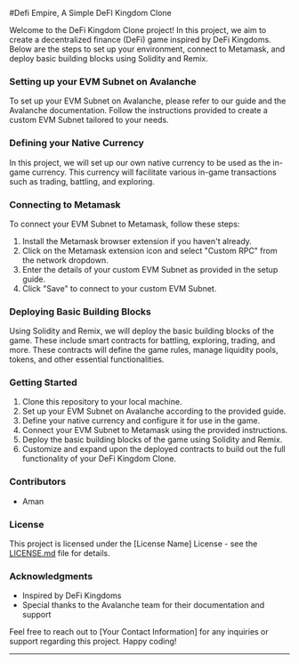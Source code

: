 #Defi Empire, A Simple DeFI Kingdom Clone

Welcome to the DeFi Kingdom Clone project! In this project, we aim to create a decentralized finance (DeFi) game inspired by DeFi Kingdoms. Below are the steps to set up your environment, connect to Metamask, and deploy basic building blocks using Solidity and Remix.

### Setting up your EVM Subnet on Avalanche

To set up your EVM Subnet on Avalanche, please refer to our guide and the Avalanche documentation. Follow the instructions provided to create a custom EVM Subnet tailored to your needs.

### Defining your Native Currency

In this project, we will set up our own native currency to be used as the in-game currency. This currency will facilitate various in-game transactions such as trading, battling, and exploring.

### Connecting to Metamask

To connect your EVM Subnet to Metamask, follow these steps:

1. Install the Metamask browser extension if you haven't already.
2. Click on the Metamask extension icon and select "Custom RPC" from the network dropdown.
3. Enter the details of your custom EVM Subnet as provided in the setup guide.
4. Click "Save" to connect to your custom EVM Subnet.

### Deploying Basic Building Blocks

Using Solidity and Remix, we will deploy the basic building blocks of the game. These include smart contracts for battling, exploring, trading, and more. These contracts will define the game rules, manage liquidity pools, tokens, and other essential functionalities.

### Getting Started

1. Clone this repository to your local machine.
2. Set up your EVM Subnet on Avalanche according to the provided guide.
3. Define your native currency and configure it for use in the game.
4. Connect your EVM Subnet to Metamask using the provided instructions.
5. Deploy the basic building blocks of the game using Solidity and Remix.
6. Customize and expand upon the deployed contracts to build out the full functionality of your DeFi Kingdom Clone.

### Contributors

- Aman

### License

This project is licensed under the [License Name] License - see the [LICENSE.md](LICENSE.md) file for details.

### Acknowledgments

- Inspired by DeFi Kingdoms
- Special thanks to the Avalanche team for their documentation and support

Feel free to reach out to [Your Contact Information] for any inquiries or support regarding this project. Happy coding!
- - -
